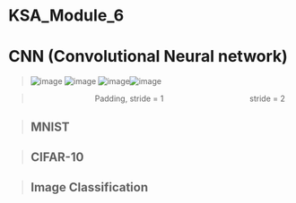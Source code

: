 # KSA_Module_6
# CNN (Convolutional Neural network)
> ![image](https://user-images.githubusercontent.com/82637549/126620828-94cd0317-7230-496e-bdeb-f2b0729703cf.png)
> ![image](https://user-images.githubusercontent.com/82637549/126620937-89e69109-72cf-47c2-a517-5e2c3e102296.png)
> ![image](https://user-images.githubusercontent.com/82637549/126620522-57552d98-7f6b-437f-9dce-49a8276d8336.png)![image](https://user-images.githubusercontent.com/82637549/126620573-694ce5df-7e03-44d2-b01d-f63a67c538b8.png)

> &nbsp;&nbsp;&nbsp;&nbsp;&nbsp;&nbsp;&nbsp;&nbsp;&nbsp;&nbsp;&nbsp;&nbsp;&nbsp;&nbsp;&nbsp;&nbsp;&nbsp;&nbsp;&nbsp;&nbsp;&nbsp;&nbsp;&nbsp;&nbsp;&nbsp;&nbsp;&nbsp;&nbsp;&nbsp;Padding, stride = 1&nbsp;&nbsp;&nbsp;&nbsp;&nbsp;&nbsp;&nbsp;&nbsp;&nbsp;&nbsp;&nbsp;&nbsp;&nbsp;&nbsp;&nbsp;&nbsp;&nbsp;&nbsp;&nbsp;&nbsp;&nbsp;&nbsp;&nbsp;&nbsp;&nbsp;&nbsp;&nbsp;&nbsp;&nbsp;&nbsp;&nbsp;&nbsp;&nbsp;&nbsp;&nbsp;&nbsp;&nbsp;&nbsp; stride = 2


> ## MNIST

> ## CIFAR-10


> ## Image Classification

